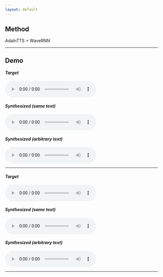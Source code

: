 ```yaml
---
layout: default
---
```


## Method
AdaInTTS + WaveRNN
- - -
## Demo
#### *Target*
<audio src="res/mini_src.wav" controls preload></audio>
#### *Synthesized (same text)*
<audio src="res/mini1.wav" controls preload></audio>
#### *Synthesized (arbitrary  text)*
<audio src="res/mini2.wav" controls preload></audio>
- - -
#### *Target*
<audio src="res/qsy_src.wav" controls preload></audio>
#### *Synthesized (same text)*
<audio src="res/qsy1.wav" controls preload></audio>
#### *Synthesized (arbitrary  text)*
<audio src="res/qsy2.wav" controls preload></audio>
- - -

